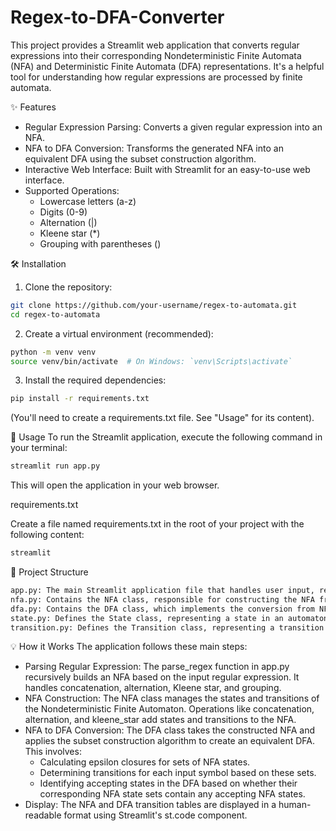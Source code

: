 # Regex-to-DFA-Converter


This project provides a Streamlit web application that converts regular expressions into their corresponding Nondeterministic Finite Automata (NFA) and Deterministic Finite Automata (DFA) representations. It's a helpful tool for understanding how regular expressions are processed by finite automata.

✨ Features
- Regular Expression Parsing: Converts a given regular expression into an NFA.
- NFA to DFA Conversion: Transforms the generated NFA into an equivalent DFA using the subset construction algorithm.
- Interactive Web Interface: Built with Streamlit for an easy-to-use web interface.
- Supported Operations:
  - Lowercase letters (a-z)
  - Digits (0-9)
  - Alternation (|)
  - Kleene star (*)
  - Grouping with parentheses ()

🛠️ Installation
1. Clone the repository:
```Bash
git clone https://github.com/your-username/regex-to-automata.git
cd regex-to-automata
```
2. Create a virtual environment (recommended):
```Bash
python -m venv venv
source venv/bin/activate  # On Windows: `venv\Scripts\activate`
```
3. Install the required dependencies:
```Bash
pip install -r requirements.txt
```
(You'll need to create a requirements.txt file. See "Usage" for its content).

🚀 Usage
To run the Streamlit application, execute the following command in your terminal:
```Bash
streamlit run app.py
```
This will open the application in your web browser.

requirements.txt

Create a file named requirements.txt in the root of your project with the following content:
```bash
streamlit
```

📂 Project Structure
```bash
app.py: The main Streamlit application file that handles user input, regex parsing, and displays the NFA and DFA.
nfa.py: Contains the NFA class, responsible for constructing the NFA from a regular expression.
dfa.py: Contains the DFA class, which implements the conversion from NFA to DFA.
state.py: Defines the State class, representing a state in an automaton.
transition.py: Defines the Transition class, representing a transition between states.
```

💡 How it Works
The application follows these main steps:
- Parsing Regular Expression: The parse_regex function in app.py recursively builds an NFA based on the input regular expression. It handles concatenation, alternation, Kleene star, and grouping.
- NFA Construction: The NFA class manages the states and transitions of the Nondeterministic Finite Automaton. Operations like concatenation, alternation, and kleene_star add states and transitions to the NFA.
- NFA to DFA Conversion: The DFA class takes the constructed NFA and applies the subset construction algorithm to create an equivalent DFA. This involves:
  - Calculating epsilon closures for sets of NFA states.
  - Determining transitions for each input symbol based on these sets.
  - Identifying accepting states in the DFA based on whether their corresponding NFA state sets contain any accepting NFA states.
- Display: The NFA and DFA transition tables are displayed in a human-readable format using Streamlit's st.code component.
